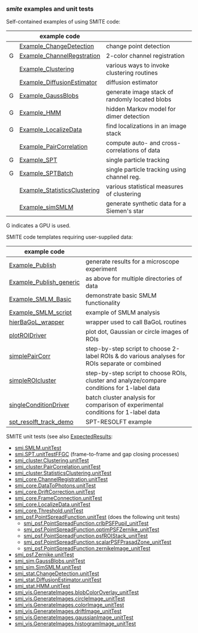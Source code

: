### ***smite*** examples and unit tests

Self-contained examples of using SMITE code:

|| example code ||
---|---|---
&nbsp;| [Example_ChangeDetection](Example_ChangeDetection.m)                    | change point detection
G     | [Example_ChannelRegstration](Example_ChannelRegstration.m)              | 2-color channel registration
&nbsp;| [Example_Clustering](Example_Clustering.m)                              | various ways to invoke clustering routines
&nbsp;| [Example_DiffusionEstimator](Example_DiffusionEstimator.m)              | diffusion estimator
G     | [Example_GaussBlobs](Example_GaussBlobs.m)                              | generate image stack of randomly located blobs
G     | [Example_HMM](Example_HMM.m)                                            | hidden Markov model for dimer detection
G     | [Example_LocalizeData](Example_LocalizeData.m)                          | find localizations in an image stack
&nbsp;  | [Example_PairCorrelation](Example_PairCorrelation.m)                  | compute auto- and cross-correlations of data
G     | [Example_SPT](Example_SPT.m)                                            | single particle tracking
G     | [Example_SPTBatch](Example_SPTBatch.m)                                  | single particle tracking using channel reg.
&nbsp;| [Example_StatisticsClustering](Example_StatisticsClustering.m)          | various statistical measures of clustering
&nbsp;| [Example_simSMLM](Example_simSMLM.m)                                    | generate synthetic data for a Siemen's star

G indicates a GPU is used.

SMITE code templates requiring user-supplied data:

| example code ||
---|---
[Example_Publish](Example_Publish.m)                                            | generate results for a microscope experiment
[Example_Publish_generic](Example_Publish_generic.m)                            | as above for multiple directories of data
[Example_SMLM_Basic](Example_SMLM_Basic.m)                                      | demonstrate basic SMLM functionality
[Example_SMLM_script](Example_SMLM_script.m)                                    | example of SMLM analysis
[hierBaGoL_wrapper](hierBaGoL_wrapper.m)                                        | wrapper used to call BaGoL routines
[plotROIDriver](plotROIDriver.m)                                                | plot dot, Gaussian or circle images of ROIs
[simplePairCorr](simplePairCorr.m)                                              | step-by-step script to choose 2-label ROIs & do various analyses for ROIs separate or combined
[simpleROIcluster](simpleROIcluster.m)                                          | step-by-step script to choose ROIs, cluster and analyze/compare conditions for 1-label data
[singleConditionDriver](singleConditionDriver.m)                                | batch cluster analysis for comparison of experimental conditions for 1-label data
[spt_resolft_track_demo](spt_resolft_track_demo.m)                              | SPT-RESOLFT example

SMITE unit tests (see also [ExpectedResults](../ExpectedResults/README.md):
- [smi.SMLM.unitTest](../+smi/@SMLM/unitTest.m)
- [smi.SPT.unitTestFFGC](../+smi/@SPT/unitTestFFGC.m) (frame-to-frame and gap closing processes)
- [smi_cluster.Clustering.unitTest](../+smi_cluster/@Clustering/unitTest.m)
- [smi_cluster.PairCorrelation.unitTest](../+smi_cluster/@PairCorrelation/unitTest.m)
- [smi_cluster.StatisticsClustering.unitTest](../+smi_cluster/@StatisticsClustering/unitTest.m)
- [smi_core.ChannelRegistration.unitTest](../+smi_core/@ChannelRegistration/unitTest.m)
- [smi_core.DataToPhotons.unitTest](../+smi_core/@DataToPhotons/unitTest.m)
- [smi_core.DriftCorrection.unitTest](../+smi_core/@DriftCorrection/unitTest.m)
- [smi_core.FrameConnection.unitTest](../+smi_core/@FrameConnection/unitTest.m)
- [smi_core.LocalizeData.unitTest](../+smi_core/@LocalizeData/unitTest.m)
- [smi_core.Threshold.unitTest](../+smi_core/@Threshold/unitTest.m)
- [smi_psf.PointSpreadFunction.unitTest](../+smi_psf/@PointSpreadFunction/unitTest) (does the following unit tests)
  - [smi_psf.PointSpreadFunction.crlbPSFPupil_unitTest](../+smi_psf/@PointSpreadFunction/crlbPSFPupil_unitTest.m)
  - [smi_psf.PointSpreadFunction.optimPSFZernike_unitTest](../+smi_psf/@PointSpreadFunction/optimPSFZernike_unitTest.m)
  - [smi_psf.PointSpreadFunction.psfROIStack_unitTest](../+smi_psf/@PointSpreadFunction/psfROIStack_unitTest.m)
  - [smi_psf.PointSpreadFunction.scalarPSFPrasadZone_unitTest](../+smi_psf/@PointSpreadFunction/scalarPSFPrasadZone_unitTest.m)
  - [smi_psf.PointSpreadFunction.zernikeImage_unitTest](../+smi_psf/@PointSpreadFunction/zernikeImage_unitTest.m)
- [smi_psf.Zernike.unitTest](../+smi_psf/@Zernike/unitTest.m)
- [smi_sim.GaussBlobs.unitTest](../+smi_sim/@GaussBlobs.m)
- [smi_sim.SimSMLM.unitTest](../+smi_sim/@SimSMLM/unitTest.m)
- [smi_stat.ChangeDetection.unitTest](../+smi_stat/@ChangeDetection/unitTest.m)
- [smi_stat.DiffusionEstimator.unitTest](../+smi_stat/@DiffusionEstimator/unitTest.m)
- [smi_stat.HMM.unitTest](../+smi_stat/@HMM/unitTest.m)
- [smi_vis.GenerateImages.blobColorOverlay_unitTest](../+smi_vis/@GenerateImages/blobColorOverlay_unitTest.m)
- [smi_vis.GenerateImages.circleImage_unitTest](../+smi_vis/@GenerateImages/circleImage_unitTest.m)
- [smi_vis.GenerateImages.colorImage_unitTest](../+smi_vis/@GenerateImages/colorImage_unitTest.m)
- [smi_vis.GenerateImages.driftImage_unitTest](../+smi_vis/@GenerateImages/driftImage_unitTest.m)
- [smi_vis.GenerateImages.gaussianImage_unitTest](../+smi_vis/@GenerateImages/gaussianImage_unitTest.m)
- [smi_vis.GenerateImages.histogramImage_unitTest](smi_vis/@GenerateImages/histogramImage_unitTest.m)
